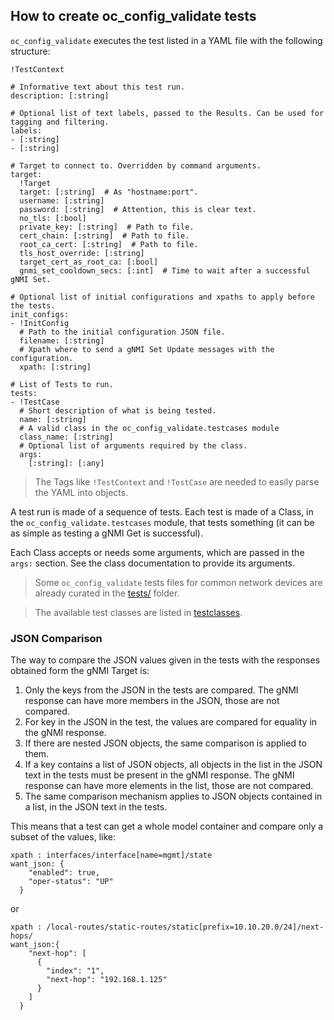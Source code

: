 ## How to create oc_config_validate tests

`oc_config_validate` executes the test listed in a YAML file with the following structure:

```
!TestContext

# Informative text about this test run.
description: [:string]

# Optional list of text labels, passed to the Results. Can be used for tagging and filtering.
labels:
- [:string]
- [:string]

# Target to connect to. Overridden by command arguments.
target:
  !Target
  target: [:string]  # As "hostname:port".
  username: [:string]
  password: [:string]  # Attention, this is clear text.
  no_tls: [:bool]
  private_key: [:string]  # Path to file.
  cert_chain: [:string]  # Path to file.
  root_ca_cert: [:string]  # Path to file.
  tls_host_override: [:string]
  target_cert_as_root_ca: [:bool]
  gnmi_set_cooldown_secs: [:int]  # Time to wait after a successful gNMI Set.

# Optional list of initial configurations and xpaths to apply before the tests.
init_configs:
- !InitConfig
  # Path to the initial configuration JSON file.
  filename: [:string]
  # Xpath where to send a gNMI Set Update messages with the configuration.
  xpath: [:string]

# List of Tests to run.
tests:
- !TestCase
  # Short description of what is being tested.
  name: [:string]
  # A valid class in the oc_config_validate.testcases module
  class_name: [:string]
  # Optional list of arguments required by the class.
  args:
    [:string]: [:any]
```

> The Tags like `!TestContext` and `!TestCase` are needed to easily parse the YAML into objects.

A test run is made of a sequence of tests. Each test is made of a Class, in
the `oc_config_validate.testcases` module, that tests something (it can be as simple as testing a gNMI Get is successful).

Each Class accepts or needs some arguments, which are passed in the `args:` section. See the class documentation to provide its arguments.

> Some `oc_config_validate` tests files for common network devices are already curated in the [tests/](../tests) folder.

> The available test classes are listed in [testclasses](testclasses.md).

### JSON Comparison

The way to compare the JSON values given in the tests with the responses obtained form the gNMI Target is:

 1.  Only the keys from the JSON in the tests are compared. The gNMI response can have more members in the JSON, those are not compared.
 1.  For key in the JSON in the test, the values are compared for equality in the gNMI response.
 1.  If there are nested JSON objects, the same comparison is applied to them.
 1.  If a key contains a list of JSON objects, all objects in the list in the JSON text in the tests must be present in the gNMI response.
     The gNMI response can have more elements in the list, those are not compared.
 1.  The same comparison mechanism applies to JSON objects contained in a list, in the JSON text in the tests.

This means that a test can get a whole model container and compare only a subset of the values, like:

```
xpath : interfaces/interface[name=mgmt]/state
want_json: {
    "enabled": true,
    "oper-status": "UP"
  }
```

or

```
xpath : /local-routes/static-routes/static[prefix=10.10.20.0/24]/next-hops/
want_json:{
    "next-hop": [
      {
        "index": "1",
        "next-hop": "192.168.1.125"
      }
    ]
  }
```
